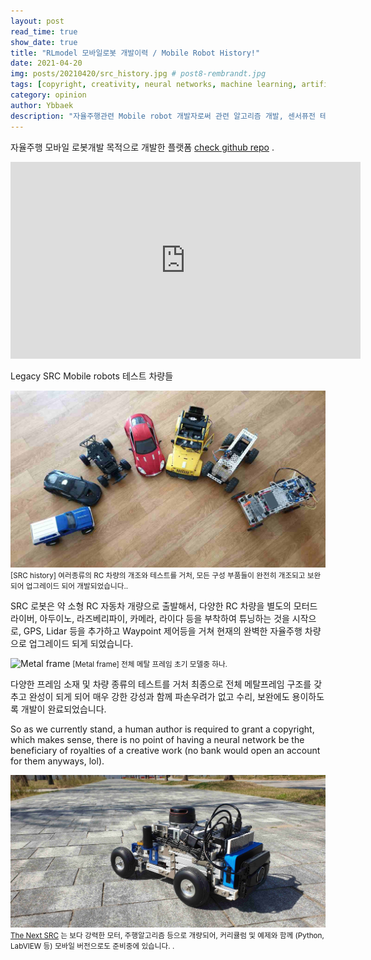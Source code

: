 ```yaml
---
layout: post
read_time: true
show_date: true
title: "RLmodel 모바일로봇 개발이력 / Mobile Robot History!"
date: 2021-04-20
img: posts/20210420/src_history.jpg # post8-rembrandt.jpg
tags: [copyright, creativity, neural networks, machine learning, artificial intelligence]
category: opinion
author: Ybbaek
description: "자율주행관련 Mobile robot 개발자로써 관련 알고리즘 개발, 센서퓨전 테스트 등의 개발을 하는데 있어 크고 무거운 챠량 혹은 로봇등을 사용하는데 어려움을 많이 격게되어 휴대성이 좋고 쉽게 테스트,개발을 할수 있는 플랫폼을 만들게되었습니다."
---
```

자율주행 모바일 로봇개발 목적으로 개발한 플랫폼 [check github repo](https://github.com/yunbum/SRC/) .

<iframe width="560" height="315" src="https://www.youtube.com/embed/qJrNXtsEzZo" title="YouTube video player" frameborder="0" allow="accelerometer; autoplay; clipboard-write; encrypted-media; gyroscope; picture-in-picture" allowfullscreen></iframe>

Legacy SRC Mobile robots 테스트 차량들

![SRC history](./assets/img/posts/20210420/src_history.jpg)
<small>[SRC history] 여러종류의 RC 차량의 개조와 테스트를 거처, 모든 구성 부품들이 완전히 개조되고 보완되어 업그레이드 되어 개발되었습니다..</small>

SRC 로봇은 약 소형 RC 자동차 개량으로 출발해서, 다양한 RC 차량을 별도의 모터드라이버, 아두이노, 라즈베리파이, 카메라, 라이다 등을 부착하여 튜닝하는 것을 시작으로, GPS, Lidar 등을 추가하고 Waypoint 제어등을 거쳐 현재의 완벽한 자율주행 차량으로 업그레이드 되게 되었습니다.


![Metal frame](./assets/img/posts/20210420/metal_frame.jpg)
<small>[Metal frame] 전체 메탈 프레임 초기 모델중 하나.</small>

다양한 프레임 소재 및 차량 종류의 테스트를 거처 최종으로 전체 메탈프레임 구조를 갖추고 완성이 되게 되어 매우 강한 강성과 함께 파손우려가 없고 수리, 보완에도 용이하도록 개발이 완료되었습니다.

So as we currently stand, a human author is required to grant a copyright, which makes sense, there is no point of having a neural network be the beneficiary of royalties of a creative work (no bank would open an account for them anyways, lol).

![The Next SRC](./assets/img/posts/20210420/src-b2-back1.jpg)
<small>[The Next SRC](https://github.com/yunbum/SRC) 는 보다 강력한 모터, 주행알고리즘 등으로 개량되어, 커리큘럼 및 예제와 함께 (Python, LabVIEW 등) 모바일 버전으로도 준비중에 있습니다. .</small>

